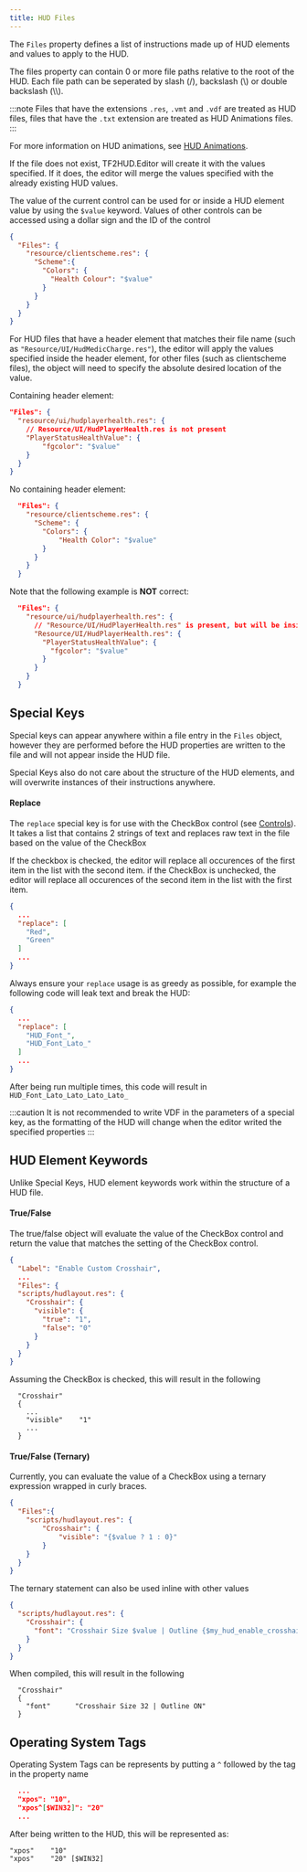```yaml
---
title: HUD Files
---
```


The `Files` property defines a list of instructions made up of HUD elements and values to apply to the HUD.

The files property can contain 0 or more file paths relative to the root of the HUD. Each file path can be seperated by slash (/), backslash (\\) or double backslash (\\\\).

:::note
Files that have the extensions `.res`, `.vmt` and `.vdf` are treated as HUD files, files that have the `.txt` extension are treated as HUD Animations files.
:::

For more information on HUD animations, see [HUD Animations][docs-animations].

If the file does not exist, TF2HUD.Editor will create it with the values specified. If it does, the editor will merge the values specified with the already existing HUD values.

The value of the current control can be used for or inside a HUD element value by using the `$value` keyword. Values of other controls can be accessed using a dollar sign and the ID of the control

```json
{
  "Files": {
    "resource/clientscheme.res": {
      "Scheme":{
        "Colors": {
          "Health Colour": "$value"
        }
      }
    }
  }
}
```

For HUD files that have a header element that matches their file name (such as `"Resource/UI/HudMedicCharge.res"`), the editor will apply the values specified inside the header element, for other files (such as clientscheme files), the object will need to specify the absolute desired location of the value.

Containing header element:

```json
"Files": {
  "resource/ui/hudplayerhealth.res": {
    // Resource/UI/HudPlayerHealth.res is not present
    "PlayerStatusHealthValue": {
        "fgcolor": "$value"
    }
  }
}
```

No containing header element:

```json
  "Files": {
    "resource/clientscheme.res": {
      "Scheme": {
        "Colors": {
            "Health Color": "$value"
        }
      }
    }
  }
```


Note that the following example is **NOT** correct:

```json
  "Files": {
    "resource/ui/hudplayerhealth.res": {
      // "Resource/UI/HudPlayerHealth.res" is present, but will be inside itself!
      "Resource/UI/HudPlayerHealth.res": {
        "PlayerStatusHealthValue": {
          "fgcolor": "$value"
        }
      }
    }
  }
```

## Special Keys

Special keys can appear anywhere within a file entry in the `Files` object, however they are performed before the HUD properties are written to the file and will not appear inside the HUD file.

Special Keys also do not care about the structure of the HUD elements, and will overwrite instances of their instructions anywhere.

#### Replace

The `replace` special key is for use with the CheckBox control (see [Controls][docs-controls]). It takes a list that contains 2 strings of text and replaces raw text in the file based on the value of the CheckBox

If the checkbox is checked, the editor will replace all occurences of the first item in the list with the second item. if the CheckBox is unchecked, the editor will replace all occurences of the second item in the list with the first item.

```json
{
  ...
  "replace": [
    "Red",
    "Green"
  ]
  ...
}
```

Always ensure your `replace` usage is as greedy as possible, for example the following code will leak text and break the HUD:

```json
{
  ...
  "replace": [
    "HUD_Font_",
    "HUD_Font_Lato_"
  ]
  ...
}
```

After being run multiple times, this code will result in `HUD_Font_Lato_Lato_Lato_Lato_`

:::caution
It is not recommended to write VDF in the parameters of a special key, as the formatting of the HUD will change when the editor writed the specified properties
:::

## HUD Element Keywords

Unlike Special Keys, HUD element keywords work within the structure of a HUD file.

#### True/False

The true/false object will evaluate the value of the CheckBox control and return the value that matches the setting of the CheckBox control.

```json
{
  "Label": "Enable Custom Crosshair",
  ...
  "Files": {
  "scripts/hudlayout.res": {
    "Crosshair": {
      "visible": {
        "true": "1",
        "false": "0"
      }
    }
  }
}
```

Assuming the CheckBox is checked, this will result in the following

```
  "Crosshair"
  {
    ...
    "visible"    "1"
    ...
  }
```

#### True/False (Ternary)

Currently, you can evaluate the value of a CheckBox using a ternary expression wrapped in curly braces.

```json
{
  "Files":{
    "scripts/hudlayout.res": {
        "Crosshair": {
            "visible": "{$value ? 1 : 0}"
        }
    }
  }
}
```

The ternary statement can also be used inline with other values

```json
{
  "scripts/hudlayout.res": {
    "Crosshair": {
      "font": "Crosshair Size $value | Outline {$my_hud_enable_crosshair_outline ? ON : OFF}"
    }
  }
}
```

When compiled, this will result in the following

```
  "Crosshair"
  {
    "font"      "Crosshair Size 32 | Outline ON"
  }
```

## Operating System Tags

Operating System Tags can be represents by putting a `^` followed by the tag in the property name

```json
  ...
  "xpos": "10",
  "xpos^[$WIN32]": "20"
  ...
```

After being written to the HUD, this will be represented as:

```
"xpos"    "10"
"xpos"    "20" [$WIN32]
```

<!-- MARKDOWN LINKS -->
[docs-controls]: https://www.editor.criticalflaw.ca/json/controls/
[docs-animations]: https://www.editor.criticalflaw.ca/json/animations/
